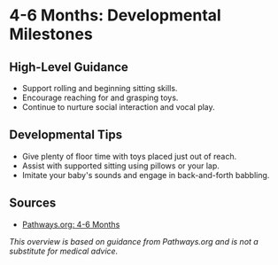 # 4-6 Months: Developmental Milestones

## High-Level Guidance
- Support rolling and beginning sitting skills.
- Encourage reaching for and grasping toys.
- Continue to nurture social interaction and vocal play.

## Developmental Tips
- Give plenty of floor time with toys placed just out of reach.
- Assist with supported sitting using pillows or your lap.
- Imitate your baby's sounds and engage in back-and-forth babbling.

## Sources
- [Pathways.org: 4-6 Months](https://pathways.org/baby-development/4-6-months/)

*This overview is based on guidance from Pathways.org and is not a substitute for medical advice.*
